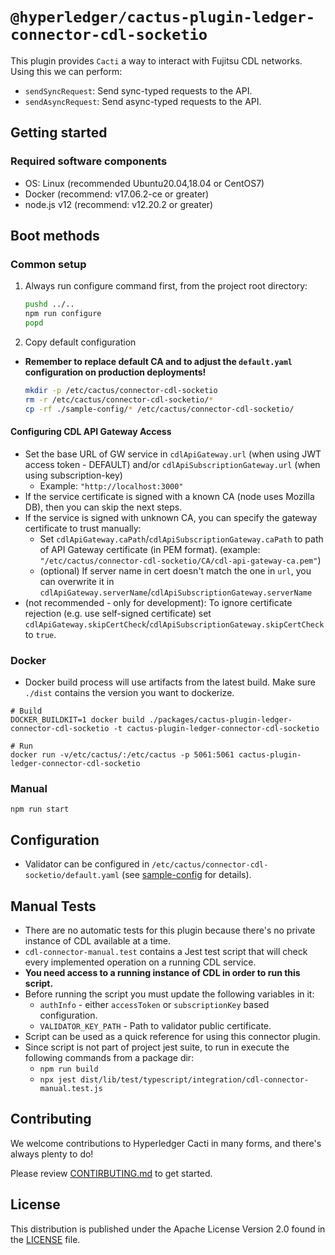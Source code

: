 # `@hyperledger/cactus-plugin-ledger-connector-cdl-socketio`

This plugin provides `Cacti` a way to interact with Fujitsu CDL networks. Using this we can perform:

- `sendSyncRequest`: Send sync-typed requests to the API.
- `sendAsyncRequest`: Send async-typed requests to the API.

## Getting started

### Required software components

- OS: Linux (recommended Ubuntu20.04,18.04 or CentOS7)
- Docker (recommend: v17.06.2-ce or greater)
- node.js v12 (recommend: v12.20.2 or greater)

## Boot methods

### Common setup

1. Always run configure command first, from the project root directory:

   ```bash
   pushd ../..
   npm run configure
   popd
   ```

1. Copy default configuration

- **Remember to replace default CA and to adjust the `default.yaml` configuration on production deployments!**
  ```bash
  mkdir -p /etc/cactus/connector-cdl-socketio
  rm -r /etc/cactus/connector-cdl-socketio/*
  cp -rf ./sample-config/* /etc/cactus/connector-cdl-socketio/
  ```

#### Configuring CDL API Gateway Access

- Set the base URL of GW service in `cdlApiGateway.url` (when using JWT access token - DEFAULT) and/or `cdlApiSubscriptionGateway.url` (when using subscription-key)
  - Example: `"http://localhost:3000"`
- If the service certificate is signed with a known CA (node uses Mozilla DB), then you can skip the next steps.
- If the service is signed with unknown CA, you can specify the gateway certificate to trust manually:
  - Set `cdlApiGateway.caPath`/`cdlApiSubscriptionGateway.caPath` to path of API Gateway certificate (in PEM format). (example: `"/etc/cactus/connector-cdl-socketio/CA/cdl-api-gateway-ca.pem"`)
  - (optional) If server name in cert doesn't match the one in `url`, you can overwrite it in `cdlApiGateway.serverName`/`cdlApiSubscriptionGateway.serverName`
- (not recommended - only for development): To ignore certificate rejection (e.g. use self-signed certificate) set `cdlApiGateway.skipCertCheck`/`cdlApiSubscriptionGateway.skipCertCheck` to `true`.

### Docker

- Docker build process will use artifacts from the latest build. Make sure `./dist` contains the version you want to dockerize.

```
# Build
DOCKER_BUILDKIT=1 docker build ./packages/cactus-plugin-ledger-connector-cdl-socketio -t cactus-plugin-ledger-connector-cdl-socketio

# Run
docker run -v/etc/cactus/:/etc/cactus -p 5061:5061 cactus-plugin-ledger-connector-cdl-socketio
```

### Manual

```
npm run start
```

## Configuration

- Validator can be configured in `/etc/cactus/connector-cdl-socketio/default.yaml` (see [sample-config](./sample-config/default.yaml) for details).

## Manual Tests

- There are no automatic tests for this plugin because there's no private instance of CDL available at a time.
- `cdl-connector-manual.test` contains a Jest test script that will check every implemented operation on a running CDL service.
- **You need access to a running instance of CDL in order to run this script.**
- Before running the script you must update the following variables in it:
  - `authInfo` - either `accessToken` or `subscriptionKey` based configuration.
  - `VALIDATOR_KEY_PATH` - Path to validator public certificate.
- Script can be used as a quick reference for using this connector plugin.
- Since script is not part of project jest suite, to run in execute the following commands from a package dir:
  - `npm run build`
  - `npx jest dist/lib/test/typescript/integration/cdl-connector-manual.test.js`

## Contributing

We welcome contributions to Hyperledger Cacti in many forms, and there's always plenty to do!

Please review [CONTIRBUTING.md](../../CONTRIBUTING.md) to get started.

## License

This distribution is published under the Apache License Version 2.0 found in the [LICENSE](../../LICENSE) file.
